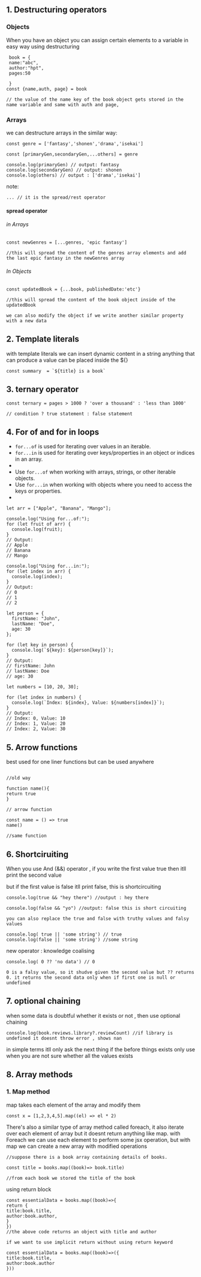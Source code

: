 
## 1. Destructuring operators



### Objects

When you have an object you can assign certain elements to a variable in easy way using destructuring

```
 book = {
 name:"abc",
 author:"hpt",
 pages:50
 
 }
const {name,auth, page} = book

// the value of the name key of the book object gets stored in the name variable and same with auth and page,
```




### Arrays

we can destructure arrays in the similar way:

```
const genre = ['fantasy','shonen','drama','isekai']

const [primaryGen,secondaryGen,...others] = genre

console.log(primaryGen) // output: fantasy
console.log(secondaryGen) // output: shonen
console.log(others) // output : ['drama','isekai']
```


note: 
```
... // it is the spread/rest operator
```



#### spread operator


###### in Arrays
```
const newGenres = [...genres, 'epic fantasy']

//this will spread the content of the genres array elements and add the last epic fantasy in the newGenres array
```


###### In Objects

```
const updatedBook = {...book, publishedDate:'etc'}

//this will spread the content of the book object inside of the updatedBook 

we can also modify the object if we write another similar property with a new data
```




## 2. Template literals

with template literals we can insert dynamic content in a string 
anything that can produce a value can be placed inside the ${}

```
const summary  = `${title} is a book`
```




## 3. ternary operator

```
const ternary = pages > 1000 ? 'over a thousand' : 'less than 1000'

// condition ? true statement : false statement

```


## 4. For of and for in loops

- `for...of` is used for iterating over values in an iterable.
- `for...in` is used for iterating over keys/properties in an object or indices in an array.
-
- Use `for...of` when working with arrays, strings, or other iterable objects.
- Use `for...in` when working with objects where you need to access the keys or properties.
- 
```
let arr = ["Apple", "Banana", "Mango"];

console.log("Using for...of:");
for (let fruit of arr) {
  console.log(fruit);
}
// Output:
// Apple
// Banana
// Mango

console.log("Using for...in:");
for (let index in arr) {
  console.log(index);
}
// Output:
// 0
// 1
// 2

```


```
let person = {
  firstName: "John",
  lastName: "Doe",
  age: 30
};

for (let key in person) {
  console.log(`${key}: ${person[key]}`);
}
// Output:
// firstName: John
// lastName: Doe
// age: 30

```


```
let numbers = [10, 20, 30];

for (let index in numbers) {
  console.log(`Index: ${index}, Value: ${numbers[index]}`);
}
// Output:
// Index: 0, Value: 10
// Index: 1, Value: 20
// Index: 2, Value: 30

```

## 5. Arrow functions

best used for one liner functions but can be used anywhere


```

//old way

function name(){
return true
}

// arrow function

const name = () => true
name()

//same function
```



## 6. Shortciruiting

When you use And (&&) operator , if you write the first value true then itll print the second value

but if the first value is false itll print false, this is shortcircuiting

```
console.log(true && "hey there") //output : hey there

console.log(false && "yo") //output: false this is short circuiting

you can also replace the true and false with truthy values and falsy values
```


```
console.log( true || 'some string') // true
console.log(false || 'some string') //some string
```

new operator : knowledge coalising

```
console.log( 0 ?? 'no data') // 0

0 is a falsy value, so it shudve given the second value but ?? returns 0. it returns the second data only when if first one is null or undefined
```



## 7. optional chaining


when some data is doubtful whether it exists or not , then use optional chaining

```
console.log(book.reviews.library?.reviewCount) //if library is undefined it doesnt throw error , shows nan
```

in simple terms itll only ask the next thing if the before things exists
only use when you are not sure whether all the values exists 




## 8. Array methods


### 1. Map method

map takes each element of the array and modify them

```
const x = [1,2,3,4,5].map((el) => el * 2)
```

There's also a similar type of array method called foreach, it also iterate over each element of array but it doesnt return anything like map.
with Foreach we can use each element to perform some jsx operation, 
but with map we can create a new array with modified operations

```
//suppose there is a book array containing details of books.

const title = books.map((book)=> book.title)

//from each book we stored the title of the book
```

using return block

```
const essentialData = books.map((book)=>{
return {
title:book.title,
author:book.author,
}
})
//the above code returns an object with title and author

if we want to use implicit return without using return keyword

const essentialData = books.map((book)=>({
title:book.title,
author:book.author
}))
```
